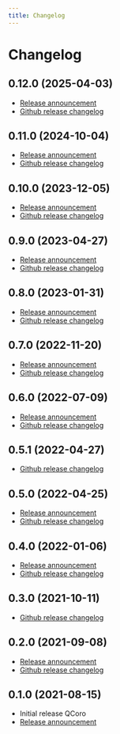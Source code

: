 ```yaml
---
title: Changelog
---
```


<!--
SPDX-FileCopyrightText: 2022 Daniel Vrátil <dvratil@kde.org>

SPDX-License-Identifier: GFDL-1.3-or-later
-->

# Changelog

## 0.12.0 (2025-04-03)

* [Release announcement](news/2025/2025-04-03-qcoro-0.12.0-announcement.md)
* [Github release changelog](https://github.com/qcoro/qcoro/releases/tag/v0.12.0)

## 0.11.0 (2024-10-04)

* [Release announcement](news/2024/2024-10-04-qcoro-0.11.0-announcement.md)
* [Github release changelog](https://github.com/danvratil/qcoro/releases/tag/v0.11.0)

## 0.10.0 (2023-12-05)

* [Release announcement](news/2023/2023-12-05-qcoro-0.10.0-announcement.md)
* [Github release changelog](https://github.com/danvratil/qcoro/releases/tag/v0.10.0)

## 0.9.0 (2023-04-27)

* [Release announcement](news/2023/2023-04-27-qcoro-0.9.0-announcement.md)
* [Github release changelog](https://github.com/danvratil/qcoro/releases/tag/v0.9.0)

## 0.8.0 (2023-01-31)

* [Release announcement](news/2023/2023-01-31-qcoro-0.8.0-announcement.md)
* [Github release changelog](https://github.com/danvratil/qcoro/releases/tag/v0.8.0)

## 0.7.0 (2022-11-20)

* [Release announcement](news/2022/2022-11-17-qcoro-0.7.0-announcement.md)
* [Github release changelog](https://github.com/danvratil/qcoro/releases/tag/v0.7.0)

## 0.6.0 (2022-07-09)

* [Release announcement](news/2022/2022-07-09-qcoro-0.6.0-announcement.md)
* [Github release changelog](https://github.com/danvratil/qcoro/releases/tag/v0.6.0)

## 0.5.1 (2022-04-27)

* [Github release changelog](https://github.com/danvratil/qcoro/releases/tag/v0.5.1)

## 0.5.0 (2022-04-25)

* [Release announcement](news/2022/2022-04-25-qcoro-0.5.0-announcement.md)
* [Github release changelog](https://github.com/danvratil/qcoro/releases/tag/v0.5.0)

## 0.4.0 (2022-01-06)

* [Release announcement](news/2022/2022-01-06-qcoro-0.4.0-announcement.md)
* [Github release changelog](https://github.com/danvratil/qcoro/releases/tag/v0.4.0)

## 0.3.0 (2021-10-11)

* [Github release changelog](https://github.com/danvratil/qcoro/releases/tag/v0.3.0)

## 0.2.0 (2021-09-08)

* [Release announcement](news/2021/2021-09-08-qcoro-0.2.0-announcement.md)
* [Github release changelog](https://github.com/danvratil/qcoro/releases/tag/v0.2.0)

## 0.1.0 (2021-08-15)

* Initial release QCoro
* [Release announcement](news/2021/2021-08-16-qcoro-0.1.0-announcement.md)
